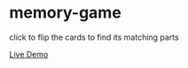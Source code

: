 # memory-game

click to flip the cards to find its matching parts

[Live Demo](https://omar-memory-game.netlify.app/)
